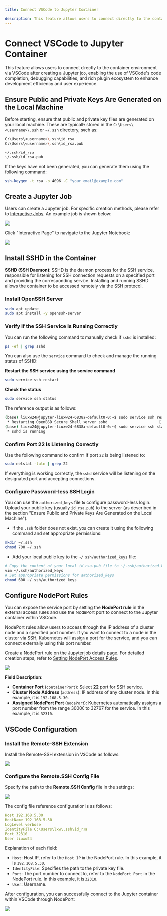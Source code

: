 ```yaml
---
title: Connect VSCode to Jupyter Container

description: This feature allows users to connect directly to the container environment via VSCode after creating a Jupyter job, enabling the use of VSCode's code completion, debugging capabilities, and rich plugin ecosystem to enhance development efficiency and user experience.
---
```


# Connect VSCode to Jupyter Container

This feature allows users to connect directly to the container environment via VSCode after creating a Jupyter job, enabling the use of VSCode's code completion, debugging capabilities, and rich plugin ecosystem to enhance development efficiency and user experience.

## Ensure Public and Private Keys Are Generated on the Local Machine

Before starting, ensure that public and private key files are generated on your local machine. These are typically stored in the `C:\Users\<username>\.ssh` or `~/.ssh` directory, such as:

```bash
C:\Users\<username>\.ssh\id_rsa
C:\Users\<username>\.ssh\id_rsa.pub

~/.ssh/id_rsa
~/.ssh/id_rsa.pub
```

If the keys have not been generated, you can generate them using the following command:

```bash
ssh-keygen -t rsa -b 4096 -C "your_email@example.com"
```

## Create a Jupyter Job

Users can create a Jupyter job. For specific creation methods, please refer to [Interactive Jobs](../quick-start/interactive.md). An example job is shown below:

![](./img/vscode-ssh/job.webp)

Click "Interactive Page" to navigate to the Jupyter Notebook:

![](./img/vscode-ssh/jupyter.webp)

## Install SSHD in the Container

**SSHD (SSH Daemon)**: SSHD is the daemon process for the SSH service, responsible for listening for SSH connection requests on a specified port and providing the corresponding service. Installing and running SSHD allows the container to be accessed remotely via the SSH protocol.

### **Install OpenSSH Server**

```bash
sudo apt update
sudo apt install -y openssh-server
```

### Verify if the SSH Service Is Running Correctly

You can run the following command to manually check if `sshd` is installed:

```bash
ps -ef | grep sshd
```

You can also use the `service` command to check and manage the running status of SSHD:

**Restart the SSH service using the service command**

```bash
sudo service ssh restart
```

**Check the status**

```bash
sudo service ssh status
```

The reference output is as follows:

```bash
(base) liuxw24@jupyter-liuxw24-6838a-default0-0:~$ sudo service ssh restart
 * Restarting OpenBSD Secure Shell server sshd                       [ OK ]
(base) liuxw24@jupyter-liuxw24-6838a-default0-0:~$ sudo service ssh status
 * sshd is running
```

### Confirm Port 22 Is Listening Correctly

Use the following command to confirm if port `22` is being listened to:

```bash
sudo netstat -tuln | grep 22
```

If everything is working correctly, the `sshd` service will be listening on the designated port and accepting connections.

### Configure Password-less SSH Login

You can use the `authorized_keys` file to configure password-less login. Upload your public key (usually `id_rsa.pub`) to the server (as described in the section "Ensure Public and Private Keys Are Generated on the Local Machine").

- If the `.ssh` folder does not exist, you can create it using the following command and set appropriate permissions:

```bash
mkdir ~/.ssh
chmod 700 ~/.ssh
```

- Add your local public key to the `~/.ssh/authorized_keys` file:

```bash
# Copy the content of your local id_rsa.pub file to ~/.ssh/authorized_keys
vim ~/.ssh/authorized_keys
# Set appropriate permissions for authorized_keys
chmod 600 ~/.ssh/authorized_keys
```

## Configure NodePort Rules

You can expose the service port by setting the **NodePort rule** in the external access rules and use the NodePort port to connect to the Jupyter container within VSCode.

NodePort rules allow users to access through the IP address of a cluster node and a specified port number. If you want to connect to a node in the cluster via SSH, Kubernetes will assign a port for the service, and you can connect externally using this port number.

Create a NodePort rule on the Jupyter job details page. For detailed creation steps, refer to [Setting NodePort Access Rules](../toolbox/external-access/nodeport-rule.md).

![](./img/vscode-ssh/nodeport.webp)

**Field Description**:

- **Container Port** (`containerPort`): Select **22** port for SSH service.
- **Cluster Node Address** (`address`): IP address of any cluster node. In this example, it is `192.168.5.30`.
- **Assigned NodePort Port** (`nodePort`): Kubernetes automatically assigns a port number from the range 30000 to 32767 for the service. In this example, it is `32310`.

## VSCode Configuration

### Install the Remote-SSH Extension

Install the Remote-SSH extension in VSCode as follows:

![](./img/vscode-ssh/remote-ssh.webp)

### Configure the **Remote.SSH Config** File

Specify the path to the **Remote.SSH Config** file in the settings:

![](./img/vscode-ssh/setting.webp)

The config file reference configuration is as follows:

```yaml
Host 192.168.5.30
HostName 192.168.5.30
LogLevel verbose
IdentityFile C:\Users\lxw\.ssh\id_rsa
Port 32310
User liuxw24
```

Explanation of each field:

- `Host`: Host IP, refer to the `Host IP` in the NodePort rule. In this example, it is `192.168.5.30`.
- `IdentityFile`: Specifies the path to the private key file.
- `Port`: The port number to connect to, refer to the `NodePort Port` in the NodePort rule. In this example, it is `32310`.
- `User`: Username.

After configuration, you can successfully connect to the Jupyter container within VSCode through NodePort:

![](./img/vscode-ssh/connected.webp)